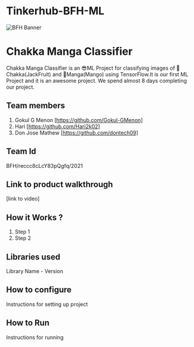 # Tinkerhub-BFH-ML
![BFH Banner](https://trello-attachments.s3.amazonaws.com/542e9c6316504d5797afbfb9/542e9c6316504d5797afbfc1/39dee8d993841943b5723510ce663233/Frame_19.png)
# Chakka Manga Classifier
Chakka Manga Classifier is an 😎ML Project for classifying images of 🍐Chakka(JackFruit) and 🥭Manga(Mango) using TensorFlow.It is our first ML Project and it is an awesome project. We spend almost 8 days completing our project.
## Team members
1. Gokul G Menon [https://github.com/Gokul-GMenon]
2. Hari [https://github.com/Hari2k02]
3. Don Jose Mathew [https://github.com/dontech09]
## Team Id
BFH/reccc8cLcY83pQgfq/2021
## Link to product walkthrough
[link to video]
## How it Works ?
1. Step 1
2. Step 2
## Libraries used
Library Name - Version
## How to configure
Instructions for setting up project
## How to Run
Instructions for running
